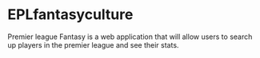 # EPLfantasyculture
Premier league Fantasy is a web application that will allow users to search up players in the premier league and see their stats.
